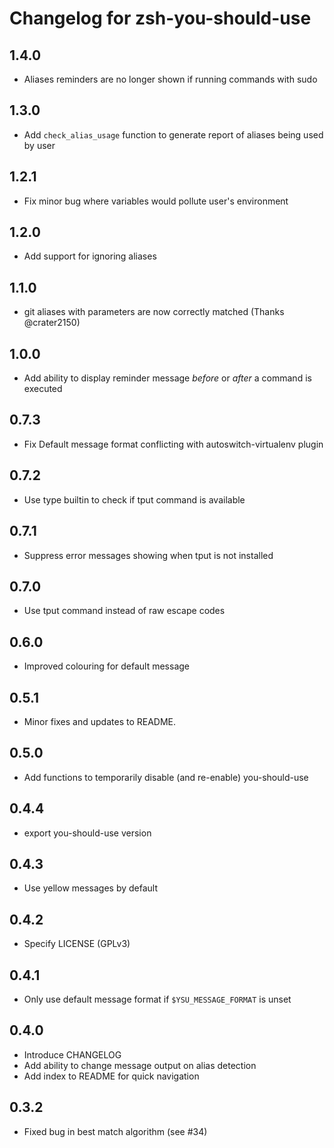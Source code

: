 Changelog for zsh-you-should-use
================================

1.4.0
-----
* Aliases reminders are no longer shown if running commands with sudo

1.3.0
-----
* Add `check_alias_usage` function to generate report of aliases being used by user

1.2.1
-----
* Fix minor bug where variables would pollute user's environment

1.2.0
-----
* Add support for ignoring aliases

1.1.0
-----
* git aliases with parameters are now correctly matched (Thanks @crater2150)

1.0.0
-----
* Add ability to display reminder message *before* or *after* a command is executed

0.7.3
-----
* Fix Default message format conflicting with autoswitch-virtualenv plugin

0.7.2
-----
* Use type builtin to check if tput command is available

0.7.1
-----
* Suppress error messages showing when tput is not installed

0.7.0
-----
* Use tput command instead of raw escape codes

0.6.0
-----
* Improved colouring for default message

0.5.1
-----
* Minor fixes and updates to README.

0.5.0
-----
* Add functions to temporarily disable (and re-enable) you-should-use

0.4.4
-----
* export you-should-use version

0.4.3
-----
* Use yellow messages by default


0.4.2
-----
* Specify LICENSE (GPLv3)

0.4.1
-----
* Only use default message format if `$YSU_MESSAGE_FORMAT` is unset

0.4.0
-----
* Introduce CHANGELOG
* Add ability to change message output on alias detection
* Add index to README for quick navigation


0.3.2
-----
* Fixed bug in best match algorithm (see #34)
